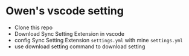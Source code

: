 # Owen's vscode setting

-  Clone this repo
-  Download Sync Setting Extension in vscode
-  config Sync Setting Extension `settings.yml` with mine `settings.yml`
-  use download setting command to download setting